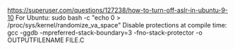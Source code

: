 https://superuser.com/questions/127238/how-to-turn-off-aslr-in-ubuntu-9-10
For Ubuntu:
sudo bash -c "echo 0 > /proc/sys/kernel/randomize_va_space"
Disable protections at compile time:
gcc -ggdb -mpreferred-stack-boundary=3 -fno-stack-protector -o OUTPUTFILENAME FILE.C